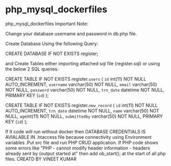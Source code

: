 # php_mysql_dockerfiles
php_mysql_dockerfiles
Important Note:

Change your database username and password in db.php file.


Create Database Using the following Query:

CREATE DATABASE IF NOT EXISTS register;


and Create Tables either importing attached sql file (register.sql) or using the below 2 SQL queries:


CREATE TABLE IF NOT EXISTS register.`users` (
 `id` int(11) NOT NULL AUTO_INCREMENT,
 `username` varchar(50) NOT NULL,
 `email` varchar(50) NOT NULL,
 `password` varchar(50) NOT NULL,
 `trn_date` datetime NOT NULL,
 PRIMARY KEY (`id`)
 );


CREATE TABLE IF NOT EXISTS register.`new_record` (
 `id` int(11) NOT NULL AUTO_INCREMENT,
 `trn_date` datetime NOT NULL,
 `name` varchar(50) NOT NULL,
 `age`int(11) NOT NULL,
 `submittedby` varchar(50) NOT NULL,
 PRIMARY KEY (`id`)
 );

If It code will run without docker then DATABASE CREDENTIALS IS AVIALABLE IN .htaccess file because connectivity using Environment variables .Put src file and run PHP CRUD application. 
If PHP code shows some errors like "PHP - cannot modify header information - headers already sent by (output started at" then add ob_start(); at the start of all php files.
CREATD BY VINEET KUMAR
